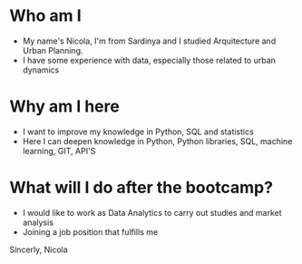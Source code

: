 # Who am I

* My name's Nicola, I'm from Sardinya and I studied Arquitecture and Urban Planning.
* I have some experience with data, especially those related to urban dynamics 

# Why am I here

* I want to improve my knowledge in Python, SQL and statistics
* Here I can deepen knowledge in Python, Python libraries, SQL, machine learning, GIT, API'S 

# What will I do after the bootcamp?

* I would like to work as Data Analytics to carry out studies and market analysis
* Joining a job position that fulfills me

Sincerly,
Nicola